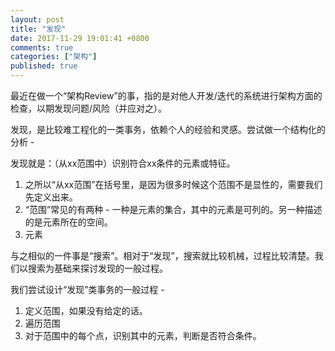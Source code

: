 ```yaml
---
layout: post
title: "发现"
date: 2017-11-29 19:01:41 +0800
comments: true
categories: ["架构"]
published: true
---
```




最近在做一个“架构Review”的事，指的是对他人开发/迭代的系统进行架构方面的检查，以期发现问题/风险（并应对之）。

发现，是比较难工程化的一类事务，依赖个人的经验和灵感。尝试做一个结构化的分析 - 

发现就是：（从xx范围中）识别符合xx条件的元素或特征。

1. 之所以“从xx范围”在括号里，是因为很多时候这个范围不是显性的，需要我们先定义出来。
2. “范围”常见的有两种 - 一种是元素的集合，其中的元素是可列的。另一种描述的是元素所在的空间。
3. 元素

与之相似的一件事是“搜索”。相对于“发现”，搜索就比较机械，过程比较清楚。我们以搜索为基础来探讨发现的一般过程。

我们尝试设计“发现”类事务的一般过程 - 

1. 定义范围，如果没有给定的话。
2. 遍历范围
3. 对于范围中的每个点，识别其中的元素，判断是否符合条件。

